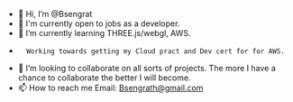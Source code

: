- 👋 Hi, I’m @Bsengrat
- 👀 I'm currently open to jobs as a developer. 
- 🌱 I’m currently learning THREE.js/webgl, AWS.
-       Working towards getting my Cloud pract and Dev cert for for AWS.
- 💞️ I’m looking to collaborate on all sorts of projects. The more I have a chance to collaborate the better I will become.
- 📫 How to reach me
    Email: Bsengrath@gmail.com
   

<!---
Bsengrat/Bsengrat is a ✨ special ✨ repository because its `README.md` (this file) appears on your GitHub profile.
You can click the Preview link to take a look at your changes.
--->
